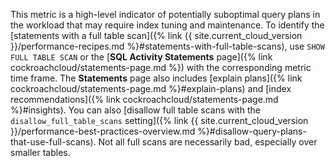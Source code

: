 This metric is a high-level indicator of potentially suboptimal query plans in the workload that may require index tuning and maintenance. To identify the [statements with a full table scan]({% link {{ site.current_cloud_version }}/performance-recipes.md %}#statements-with-full-table-scans), use `SHOW FULL TABLE SCAN` or the [<b>SQL Activity Statements</b> page]({% link cockroachcloud/statements-page.md %}) with the corresponding metric time frame. The <b>Statements</b> page also includes [explain plans]({% link cockroachcloud/statements-page.md %}#explain-plans) and [index recommendations]({% link cockroachcloud/statements-page.md %}#insights). You can also [disallow full table scans with the `disallow_full_table_scans` setting]({% link {{ site.current_cloud_version }}/performance-best-practices-overview.md %}#disallow-query-plans-that-use-full-scans). Not all full scans are necessarily bad, especially over smaller tables.